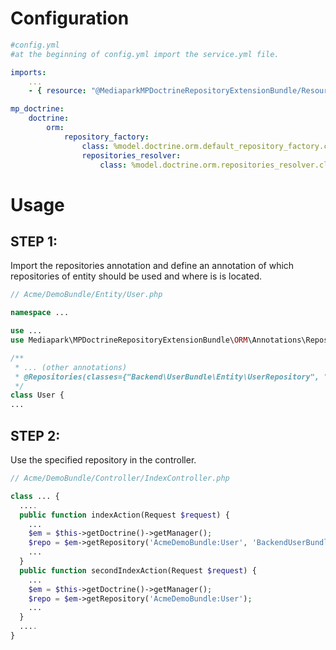 <a name="configuration"></a>

# Configuration

```yaml
#config.yml
#at the beginning of config.yml import the service.yml file.

imports:
    ...
    - { resource: "@MediaparkMPDoctrineRepositoryExtensionBundle/Resources/config/services.yml" }

mp_doctrine: 
    doctrine: 
        orm: 
            repository_factory: 
                class: %model.doctrine.orm.default_repository_factory.class% 
                repositories_resolver: 
                    class: %model.doctrine.orm.repositories_resolver.class%
```

# Usage

STEP 1:
--------
Import the repositories annotation and define an annotation of which repositories of entity should be used and where is is located.

```php
// Acme/DemoBundle/Entity/User.php

namespace ...

use ...
use Mediapark\MPDoctrineRepositoryExtensionBundle\ORM\Annotations\Repositories;

/**
 * ... (other annotations)
 * @Repositories(classes={"Backend\UserBundle\Entity\UserRepository", "Api\UserBundle\Entity\UserRepository"})
 */
class User {
...  

```

STEP 2:
--------
Use the specified repository in the controller.

```php
// Acme/DemoBundle/Controller/IndexController.php

class ... {
  ....
  public function indexAction(Request $request) {
    ...
    $em = $this->getDoctrine()->getManager();
    $repo = $em->getRepository('AcmeDemoBundle:User', 'BackendUserBundle');
    ...
  }
  public function secondIndexAction(Request $request) {
    ...
    $em = $this->getDoctrine()->getManager();
    $repo = $em->getRepository('AcmeDemoBundle:User');
    ...
  }
  ....
}

```